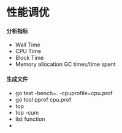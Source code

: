 # 性能调优

#### 分析指标
* Wall Time
* CPU Time
* Block Time
* Memory allocation GC times/time spent

#### 生成文件
* go test  -bench=. -cpuprofile=cpu.prof
* go tool pprof cpu.prof
* top
* top -cum
* list function
* 